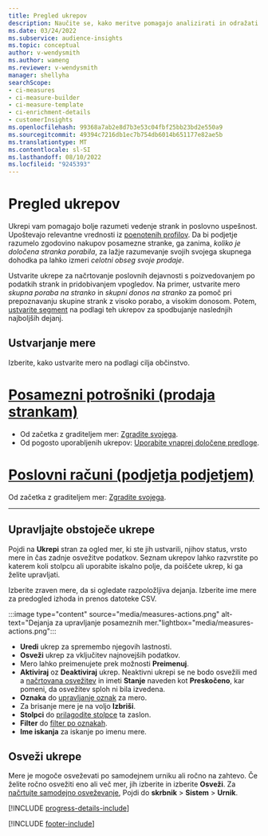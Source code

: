 ```yaml
---
title: Pregled ukrepov
description: Naučite se, kako meritve pomagajo analizirati in odražati uspešnost vašega podjetja.
ms.date: 03/24/2022
ms.subservice: audience-insights
ms.topic: conceptual
author: v-wendysmith
ms.author: wameng
ms.reviewer: v-wendysmith
manager: shellyha
searchScope:
- ci-measures
- ci-measure-builder
- ci-measure-template
- ci-enrichment-details
- customerInsights
ms.openlocfilehash: 99368a7ab2e8d7b3e53c04fbf25bb23bd2e550a9
ms.sourcegitcommit: 49394c7216db1ec7b754db6014b651177e82ae5b
ms.translationtype: MT
ms.contentlocale: sl-SI
ms.lasthandoff: 08/10/2022
ms.locfileid: "9245393"
---
```

# <a name="measures-overview"></a>Pregled ukrepov

Ukrepi vam pomagajo bolje razumeti vedenje strank in poslovno uspešnost. Upoštevajo relevantne vrednosti iz [poenotenih profilov](data-unification.md). Da bi podjetje razumelo zgodovino nakupov posamezne stranke, ga zanima, *koliko je določena stranka porabila*, za lažje razumevanje svojih svojega skupnega dohodka pa lahko izmeri *celotni obseg svoje prodaje*.

Ustvarite ukrepe za načrtovanje poslovnih dejavnosti s poizvedovanjem po podatkih strank in pridobivanjem vpogledov. Na primer, ustvarite mero *skupna poraba na stranko* in *skupni donos na stranko* za pomoč pri prepoznavanju skupine strank z visoko porabo, a visokim donosom. Potem, [ustvarite segment](segments.md) na podlagi teh ukrepov za spodbujanje naslednjih najboljših dejanj.

## <a name="create-a-measure"></a>Ustvarjanje mere

Izberite, kako ustvarite mero na podlagi cilja občinstvo.

# <a name="individual-consumers-b-to-c"></a>[Posamezni potrošniki (prodaja strankam)](#tab/b2c)

- Od začetka z graditeljem mer: [Zgradite svojega](measure-builder.md).
- Od pogosto uporabljenih ukrepov: [Uporabite vnaprej določene predloge](measure-templates.md).

# <a name="business-accounts-b-to-b"></a>[Poslovni računi (podjetja podjetjem)](#tab/b2b)

Od začetka z graditeljem mer: [Zgradite svojega](measure-builder.md).

---

## <a name="manage-existing-measures"></a>Upravljajte obstoječe ukrepe

Pojdi na **Ukrepi** stran za ogled mer, ki ste jih ustvarili, njihov status, vrsto mere in čas zadnje osvežitve podatkov. Seznam ukrepov lahko razvrstite po katerem koli stolpcu ali uporabite iskalno polje, da poiščete ukrep, ki ga želite upravljati.

Izberite zraven mere, da si ogledate razpoložljiva dejanja. Izberite ime mere za predogled izhoda in prenos datoteke CSV.

:::image type="content" source="media/measures-actions.png" alt-text="Dejanja za upravljanje posameznih mer."lightbox="media/measures-actions.png":::

- **Uredi** ukrep za spremembo njegovih lastnosti.
- **Osveži** ukrep za vključitev najnovejših podatkov.
- Mero lahko preimenujete prek možnosti **Preimenuj**.
- **Aktiviraj** oz **Deaktiviraj** ukrep. Neaktivni ukrepi se ne bodo osvežili med a [načrtovana osvežitev](schedule-refresh.md) in imeti **Stanje** naveden kot **Preskočeno**, kar pomeni, da osvežitev sploh ni bila izvedena.
- **Oznaka** do [upravljanje oznak](work-with-tags-columns.md#manage-tags) za mero.
- Za brisanje mere je na voljo **Izbriši**.
- **Stolpci** do [prilagodite stolpce](work-with-tags-columns.md#customize-columns) ta zaslon.
- **Filter** do [filter po oznakah](work-with-tags-columns.md#filter-on-tags).
- **Ime iskanja** za iskanje po imenu mere.

## <a name="refresh-measures"></a>Osveži ukrepe

Mere je mogoče osveževati po samodejnem urniku ali ročno na zahtevo. Če želite ročno osvežiti eno ali več mer, jih izberite in izberite **Osveži**. Za [načrtujte samodejno osveževanje](schedule-refresh.md), Pojdi do **skrbnik** > **Sistem** > **Urnik**.

[!INCLUDE [progress-details-include](includes/progress-details-pane.md)]

[!INCLUDE [footer-include](includes/footer-banner.md)]
